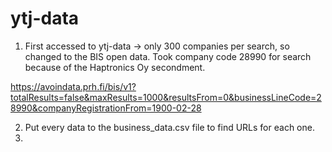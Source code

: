 # ytj-data

1. First accessed to ytj-data -> only 300 companies per search, so changed to the BIS open data. Took company code 28990 for search because of the Haptronics Oy secondment.

https://avoindata.prh.fi/bis/v1?totalResults=false&maxResults=1000&resultsFrom=0&businessLineCode=28990&companyRegistrationFrom=1900-02-28

2. Put every data to the business_data.csv file to find URLs for each one.
3. 